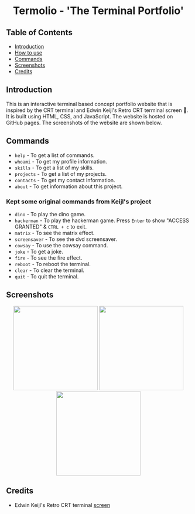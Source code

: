 <h1 align='center'>Termolio - 'The Terminal Portfolio'</h1>


## Table of Contents

- [Introduction](#introduction)
- [How to use](#how-to-use)
- [Commands](#commands)
- [Screenshots](#screenshots)
- [Credits](#credits)

## Introduction

This is an interactive terminal based concept portfolio website that is inspired by the CRT terminal and Edwin Keijl's Retro CRT terminal screen 🤗. It is built using HTML, CSS, and JavaScript. The website is hosted on GitHub pages. The screenshots of the website are shown below.


## Commands

- `help` - To get a list of commands.
- `whoami` - To get my profile information.
- `skills` - To get a list of my skills.
- `projects` - To get a list of my projects.
- `contacts` - To get my contact information.
- `about` - To get information about this project.

### Kept some original commands from Keijl's project

- `dino` - To play the dino game.
- `hackerman` - To play the hackerman game. Press `Enter` to show "ACCESS GRANTED" & `CTRL + c` to exit.
- `matrix` - To see the matrix effect.
- `screensaver` - To see the dvd screensaver.
- `cowsay` - To use the cowsay command.
- `joke` - To get a joke.
- `fire` - To see the fire effect.
- `reboot` - To reboot the terminal.
- `clear` - To clear the terminal.
- `quit` - To quit the terminal.

## Screenshots

<p align='center' height='230px'>
<a><img height='230px' src='https://i.imgur.com/YNqDKrV.jpg'></a>
<a><img height='230px' src='https://i.imgur.com/JtOQ9Hi.jpg'></a>
<a><img height='230px' src='https://i.imgur.com/01AlTs8.jpg'></a>
</p>

## Credits

- Edwin Keijl's Retro CRT terminal [screen](https://dev.to/ekeijl/retro-crt-terminal-screen-in-css-js-4afh)
